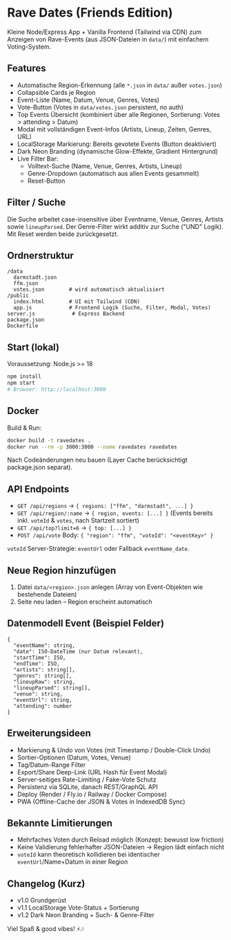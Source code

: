 # Rave Dates (Friends Edition)

Kleine Node/Express App + Vanilla Frontend (Tailwind via CDN) zum Anzeigen von Rave-Events (aus JSON-Dateien in `data/`) mit einfachem Voting-System.

## Features
- Automatische Region-Erkennung (alle `*.json` in `data/` außer `votes.json`)
- Collapsible Cards je Region
- Event-Liste (Name, Datum, Venue, Genres, Votes)
- Vote-Button (Votes in `data/votes.json` persistent, no auth)
- Top Events Übersicht (kombiniert über alle Regionen, Sortierung: Votes > attending > Datum)
- Modal mit vollständigen Event-Infos (Artists, Lineup, Zeiten, Genres, URL)
- LocalStorage Markierung: Bereits gevotete Events (Button deaktiviert)
- Dark Neon Branding (dynamische Glow-Effekte, Gradient Hintergrund)
- Live Filter Bar:
  - Volltext-Suche (Name, Venue, Genres, Artists, Lineup)
  - Genre-Dropdown (automatisch aus allen Events gesammelt)
  - Reset-Button

## Filter / Suche
Die Suche arbeitet case-insensitive über Eventname, Venue, Genres, Artists sowie `lineupParsed`.
Der Genre-Filter wirkt additiv zur Suche ("UND" Logik). Mit Reset werden beide zurückgesetzt.

## Ordnerstruktur
```
/data
  darmstadt.json
  ffm.json
  votes.json        # wird automatisch aktualisiert
/public
  index.html        # UI mit Tailwind (CDN)
  app.js            # Frontend Logik (Suche, Filter, Modal, Votes)
server.js            # Express Backend
package.json
Dockerfile
```

## Start (lokal)
Voraussetzung: Node.js >= 18

```bash
npm install
npm start
# Browser: http://localhost:3000
```

## Docker
Build & Run:
```bash
docker build -t ravedates .
docker run --rm -p 3000:3000 --name ravedates ravedates
```
Nach Codeänderungen neu bauen (Layer Cache berücksichtigt package.json separat).

## API Endpoints
- `GET /api/regions` -> `{ regions: ["ffm", "darmstadt", ...] }`
- `GET /api/region/:name` -> `{ region, events: [...] }` (Events bereits inkl. `voteId` & `votes`, nach Startzeit sortiert)
- `GET /api/top?limit=6` -> `{ top: [...] }`
- `POST /api/vote` Body: `{ "region": "ffm", "voteId": "<eventKey>" }`

`voteId` Server-Strategie: `eventUrl` oder Fallback `eventName_date`.

## Neue Region hinzufügen
1. Datei `data/<region>.json` anlegen (Array von Event-Objekten wie bestehende Dateien)
2. Seite neu laden – Region erscheint automatisch

## Datenmodell Event (Beispiel Felder)
```
{
  "eventName": string,
  "date": ISO-DateTime (nur Datum relevant),
  "startTime": ISO,
  "endTime": ISO,
  "artists": string[],
  "genres": string[],
  "lineupRaw": string,
  "lineupParsed": string[],
  "venue": string,
  "eventUrl": string,
  "attending": number
}
```

## Erweiterungsideen
- Markierung & Undo von Votes (mit Timestamp / Double-Click Undo)
- Sortier-Optionen (Datum, Votes, Venue)
- Tag/Datum-Range Filter
- Export/Share Deep-Link (URL Hash für Event Modal)
- Server-seitiges Rate-Limiting / Fake-Vote Schutz
- Persistenz via SQLite, danach REST/GraphQL API
- Deploy (Render / Fly.io / Railway / Docker Compose)
- PWA (Offline-Cache der JSON & Votes in IndexedDB Sync)

## Bekannte Limitierungen
- Mehrfaches Voten durch Reload möglich (Konzept: bewusst low friction)
- Keine Validierung fehlerhafter JSON-Dateien -> Region lädt einfach nicht
- `voteId` kann theoretisch kollidieren bei identischer `eventUrl`/Name+Datum in einer Region

## Changelog (Kurz)
- v1.0 Grundgerüst
- v1.1 LocalStorage Vote-Status + Sortierung
- v1.2 Dark Neon Branding + Such- & Genre-Filter

Viel Spaß & good vibes! ⚡🎶

